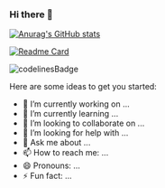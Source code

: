 ### Hi there 👋

[![Anurag's GitHub stats](https://github-readme-stats.vercel.app/api?username=MAlazhariy)](https://github.com/MAlazhariy/github-readme-stats)

[![Readme Card](https://github-readme-stats.vercel.app/api/pin/?username=MAlazhariy&repo=encrypt_it)](https://github.com/MAlazhariy/encrypt_it)

![codelinesBadge]

Here are some ideas to get you started:

- 🔭 I’m currently working on ...
- 🌱 I’m currently learning ...
- 👯 I’m looking to collaborate on ...
- 🤔 I’m looking for help with ...
- 💬 Ask me about ...
- 📫 How to reach me: ...
- 😄 Pronouns: ...
- ⚡ Fun fact: ...

<!-- Badges -->
[codelinesBadge]: https://img.shields.io/tokei/lines/github/Readme-Workflows/recent-activity?label=total%20lines%20of%20code&logo=data:image/svg%2bxml;base64,PHN2ZyB4bWxucz0iaHR0cDovL3d3dy53My5vcmcvMjAwMC9zdmciIHZpZXdCb3g9IjAgMCAxNiAxNiIgd2lkdGg9IjE2IiBoZWlnaHQ9IjE2IiBmaWxsPSJ3aGl0ZSI+PHBhdGggZmlsbC1ydWxlPSJldmVub2RkIiBkPSJNNC43MiAzLjIyYS43NS43NSAwIDAxMS4wNiAxLjA2TDIuMDYgOGwzLjcyIDMuNzJhLjc1Ljc1IDAgMTEtMS4wNiAxLjA2TC40NyA4LjUzYS43NS43NSAwIDAxMC0xLjA2bDQuMjUtNC4yNXptNi41NiAwYS43NS43NSAwIDEwLTEuMDYgMS4wNkwxMy45NCA4bC0zLjcyIDMuNzJhLjc1Ljc1IDAgMTAxLjA2IDEuMDZsNC4yNS00LjI1YS43NS43NSAwIDAwMC0xLjA2bC00LjI1LTQuMjV6Ij48L3BhdGg+PC9zdmc+

